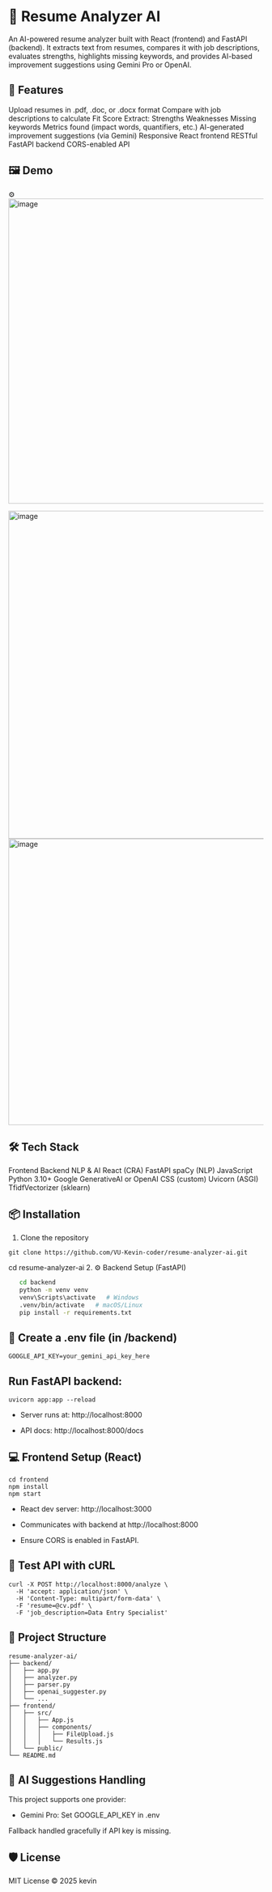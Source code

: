 # 📄 Resume Analyzer AI
An AI-powered resume analyzer built with React (frontend) and FastAPI (backend). It extracts text from resumes, compares it with job descriptions, evaluates strengths, highlights missing keywords, and provides AI-based improvement suggestions using Gemini Pro or OpenAI.

## 🚀 Features
Upload resumes in .pdf, .doc, or .docx format
Compare with job descriptions to calculate Fit Score
Extract:
Strengths
Weaknesses
Missing keywords
Metrics found (impact words, quantifiers, etc.)
AI-generated improvement suggestions (via Gemini)
Responsive React frontend
RESTful FastAPI backend
CORS-enabled API

## 🖼️ Demo
⚙️ 
<img width="871" height="603" alt="image" src="https://github.com/user-attachments/assets/391cf96a-7a25-4467-acb2-55533650ef2a" />

<img width="1126" height="648" alt="image" src="https://github.com/user-attachments/assets/e6c021fc-6d83-4b72-9e95-29ee1c2e9a11" />

<img width="907" height="566" alt="image" src="https://github.com/user-attachments/assets/4cbaea4c-f677-4472-9496-1b39f04002ae" />

## 🛠️ Tech Stack
Frontend	Backend	NLP & AI
React (CRA)	FastAPI	spaCy (NLP)
JavaScript	Python 3.10+	Google GenerativeAI or OpenAI
CSS (custom)	Uvicorn (ASGI)	TfidfVectorizer (sklearn)

## 📦 Installation
1. Clone the repository
```
git clone https://github.com/VU-Kevin-coder/resume-analyzer-ai.git
```
cd resume-analyzer-ai
2. ⚙️ Backend Setup (FastAPI)
```bash
   cd backend
   python -m venv venv
   venv\Scripts\activate   # Windows
   .venv/bin/activate   # macOS/Linux
   pip install -r requirements.txt
```
## 🔐 Create a .env file (in /backend)
```
GOOGLE_API_KEY=your_gemini_api_key_here
```
## Run FastAPI backend:
```
uvicorn app:app --reload
```
- Server runs at: http://localhost:8000

- API docs: http://localhost:8000/docs

## 💻 Frontend Setup (React)
```
cd frontend
npm install
npm start
```
- React dev server: http://localhost:3000

- Communicates with backend at http://localhost:8000

- Ensure CORS is enabled in FastAPI.

## 🧪 Test API with cURL
```
curl -X POST http://localhost:8000/analyze \
  -H 'accept: application/json' \
  -H 'Content-Type: multipart/form-data' \
  -F 'resume=@cv.pdf' \
  -F 'job_description=Data Entry Specialist'
```
## 📂 Project Structure
```
resume-analyzer-ai/
├── backend/
│   ├── app.py
│   ├── analyzer.py
│   ├── parser.py
│   ├── openai_suggester.py
│   └── ...
├── frontend/
│   ├── src/
│   │   ├── App.js
│   │   ├── components/
│   │   │   ├── FileUpload.js
│   │   │   └── Results.js
│   └── public/
└── README.md
```
## 🧠 AI Suggestions Handling
This project supports one provider:

- Gemini Pro: Set GOOGLE_API_KEY in .env

Fallback handled gracefully if API key is missing.

## 🛡️ License
MIT License © 2025 kevin

